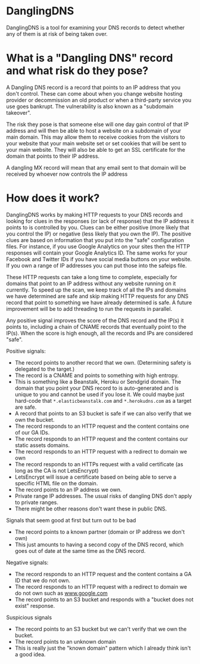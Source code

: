 # DanglingDNS
DanglingDNS is a tool for examining your DNS records to detect whether any of them is at risk of being taken over.

# What is a "Dangling DNS" record and what risk do they pose?
A Dangling DNS record is a record that points to an IP address that you don't control. These can come about when you change website hosting provider or decommission an old product or when a third-party service you use goes bankrupt. The vulnerability is also known as a "subdomain takeover".

The risk they pose is that someone else will one day gain control of that IP address and will then be able to host a website on a subdomain of your main domain. This may allow them to receive cookies from the visitors to your website that your main website set or set cookies that will be sent to your main website. They will also be able to get an SSL certificate for the domain that points to their IP address.

A dangling MX record will mean that any email sent to that domain will be received by whoever now controls the IP address

# How does it work?
DanglingDNS works by making HTTP requests to your DNS records and looking for clues in the responses (or lack of response) that the IP address it points to is controlled by you. Clues can be either positive (more likely that you control the IP) or negative (less likely that you own the IP). The positive clues are based on information that you put into the "safe" configuration files. For instance, if you use Google Analytics on your sites then the HTTP responses will contain your Google Analytics ID. The same works for your Facebook and Twitter IDs if you have social media buttons on your website.
If you own a range of IP addresses you can put those into the safeips file.

These HTTP requests can take a long time to complete, especially for domains that point to an IP address without any website running on it currently. To speed up the scan, we keep track of all the IPs and domains we have determined are safe and skip making HTTP requests for any DNS record that point to something we have already determined is safe. A future improvement will be to add threading to run the requests in parallel.

Any positive signal improves the score of the DNS record and the IP(s) it points to, including a chain of CNAME records that eventually point to the IP(s). When the score is high enough, all the records and IPs are considered "safe".

Positive signals:
-  The record points to another record that we own. (Determining safety is delegated to the target.)
-  The record is a CNAME and points to something with high entropy.
-    This is something like a Beanstalk, Heroku or Sendgrid domain.
    The domain that you point your DNS record to is auto-generated and is unique to you and cannot be used if you lose it.
    We could maybe just hard-code that `*.elasticbeanstalk.com` and `*.herokudns.com` as a target are safe.
-  A record that points to an S3 bucket is safe if we can also verify that we own the bucket.
-  The record responds to an HTTP request and the content contains one of our GA IDs.
-  The record responds to an HTTP request and the content contains our static assets domains.
-  The record responds to an HTTP request with a redirect to domain we own
-  The record responds to an HTTPs request with a valid certificate (as long as the CA is not LetsEncrypt)
-    LetsEncrypt will issue a certificate based on being able to serve a specific HTML file on the domain.
-  The record points to an IP address we own.
-  Private range IP addresses. The usual risks of dangling DNS don't apply to private ranges.
-    There might be other reasons don't want these in public DNS.

Signals that seem good at first but turn out to be bad
-  The record points to a known partner (domain or IP address we don't own)
-    This just amounts to having a second copy of the DNS record, which goes out of date at the same time as the DNS record.

Negative signals:
-  The record responds to an HTTP request and the content contains a GA ID that we do not own.
-  The record responds to an HTTP request with a redirect to domain we do not own such as www.google.com
-  The record points to an S3 bucket and responds with a "bucket does not exist" response.

Suspicious signals
-  The record points to an S3 bucket but we can't verify that we own the bucket.
-  The record points to an unknown domain
-    This is really just the "known domain" pattern which I already think isn't a good idea.
